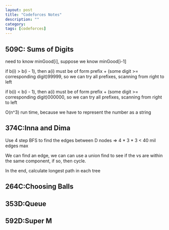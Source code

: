 ```yaml
---
layout: post
title: "Codeforces Notes" 
description: ""
category: 
tags: [codeforces]
---
```


509C: Sums of Digits
----------
need to know minGood[i], suppose we know minGood[i-1]

if b(i) > b(i - 1), then a(i) must be of form prefix + (some digit >= corresponding digit)99999, so we can try all prefixes, scanning from right to left

if b(i) < b(i - 1), then a(i) must be of form prefix + (some digit >= corresponding digit)000000, so we can try all prefixes, scanning from right to left

O(n^3) run time, because we have to represent the number as a string

374C:Inna and Dima
----------
Use 4 step BFS to find the edges between D nodes => 4 * 3 * 3 < 40 mil edges max

We can find an edge, we can can use a union find to see if the vs are within the same component, if so, then cycle. 

In the end, calculate longest path in each tree 


264C:Choosing Balls
----------

353D:Queue
--------

592D:Super M
--------
